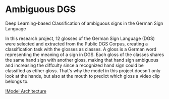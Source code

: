 # Ambiguous DGS
Deep Learning-based Classification of ambiguous signs in the German Sign Language

In this research project, 12 glosses of the German Sign Language (DGS) were selected and extracted from the Public DGS Corpus, creating a classification task with the glosses as classes. A gloss is a German word representing the meaning of a sign in DGS. Each gloss of the classes shares the same hand sign with another gloss, making that hand sign ambiguous and increasing the diffculty since a recognized hand sign could be classified as etiher gloss. That's why the model in this project doesn't only look at the hands, but also at the mouth to predict which gloss a video clip belongs to.

[!Model Architecture](https://raw.githubusercontent.com/NPhamDinh/AmbiguousDGS/main/images/diagramm3.png)
